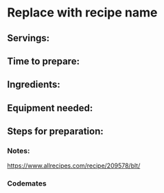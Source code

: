 # Replace with recipe name

## Servings: 

## Time to prepare: 

## Ingredients:


## Equipment needed:


## Steps for preparation:



### Notes:
https://www.allrecipes.com/recipe/209578/blt/


### Codemates #
